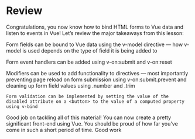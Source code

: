 # Review

Congratulations, you now know how to bind HTML forms to Vue data and listen to events in Vue! Let’s review the major takeaways from this lesson:

Form fields can be bound to Vue data using the v-model directive — how v-model is used depends on the type of field it is being added to

Form event handlers can be added using v-on:submit and v-on:reset

Modifiers can be used to add functionality to directives — most importantly preventing page reload on form submission using v-on:submit.prevent and cleaning up form field values using .number and .trim

    Form validation can be implemented by setting the value of the disabled attribute on a <button> to the value of a computed property using v-bind

Good job on tackling all of this material! You can now create a pretty significant front-end using Vue. You should be proud of how far you’ve come in such a short period of time. Good work
